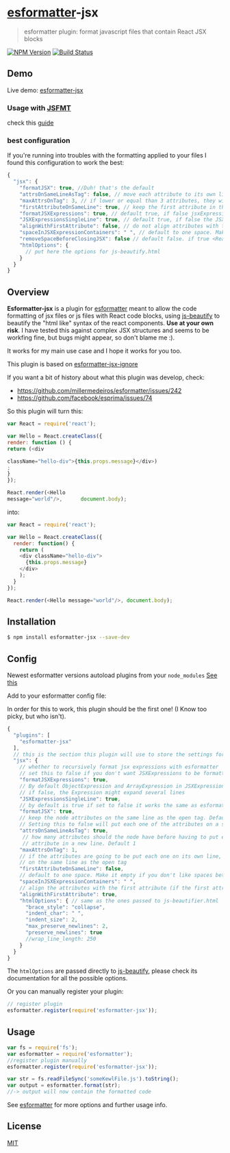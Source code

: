 # [esformatter](https://github.com/millermedeiros/esformatter)-jsx
> esformatter plugin: format javascript files that contain React JSX blocks

[![NPM Version](http://img.shields.io/npm/v/esformatter-jsx.svg?style=flat)](https://npmjs.org/package/esformatter-jsx)
[![Build Status](http://img.shields.io/travis/royriojas/esformatter-jsx.svg?style=flat)](https://travis-ci.org/royriojas/esformatter-jsx)

## Demo

Live demo: [esformatter-jsx](http://royriojas.com/resources/esformatter-jsx/)

### Usage with [JSFMT](https://github.com/ionutvmi/sublime-jsfmt)

check this [guide](https://github.com/royriojas/esformatter-jsx/wiki/Usage-with-jsfmt)

### best configuration

If you're running into troubles with the formatting applied to your files I found this configuration to work the best:

```javascript
{
  "jsx": {
    "formatJSX": true, //Duh! that's the default
    "attrsOnSameLineAsTag": false, // move each attribute to its own line
    "maxAttrsOnTag": 3, // if lower or equal than 3 attributes, they will be kept on a single line
    "firstAttributeOnSameLine": true, // keep the first attribute in the same line as the tag
    "formatJSXExpressions": true, // default true, if false jsxExpressions won't be recursively formatted
    "JSXExpressionsSingleLine": true, // default true, if false the JSXExpressions might span several lines
    "alignWithFirstAttribute": false, // do not align attributes with the first tag
    "spaceInJSXExpressionContainers": " ", // default to one space. Make it empty if you don't like spaces between JSXExpressionContainers
    "removeSpaceBeforeClosingJSX": false // default false. if true <React.Something /> => <React.Something/>
    "htmlOptions": {
      // put here the options for js-beautify.html
    }
  }
}
```

## Overview

**Esformatter-jsx** is a plugin for [esformatter](https://github.com/millermedeiros/esformatter) meant to allow the
code formatting of jsx files or js files with React code blocks, using [js-beautify](https://www.npmjs.com/package/js-beautify) to
beautify the "html like" syntax of the react components. **Use at your own risk**. I have tested this against complex JSX structures and seems to be workfing fine, but bugs might appear, so don't blame me :).

It works for my main use case and I hope it works for you too.

This plugin is based on [esformatter-jsx-ignore](https://github.com/royriojas/esformatter-jsx-ignore)

If you want a bit of history about what this plugin was develop, check:
- https://github.com/millermedeiros/esformatter/issues/242
- https://github.com/facebook/esprima/issues/74

So this plugin will turn this:
```js
var React = require('react');

var Hello = React.createClass({
render: function () {
return (<div

className="hello-div">{this.props.message}</div>)
;
}
});

React.render(<Hello
message="world"/>,      document.body);
```

into:
```js
var React = require('react');

var Hello = React.createClass({
  render: function() {
    return (
    <div className="hello-div">
      {this.props.message}
    </div>
    );
  }
});

React.render(<Hello message="world"/>, document.body);
```

## Installation

```sh
$ npm install esformatter-jsx --save-dev
```

## Config

Newest esformatter versions autoload plugins from your `node_modules` [See this](https://github.com/millermedeiros/esformatter#plugins)

Add to your esformatter config file:

In order for this to work, this plugin should be the first one! (I Know too picky, but who isn't).

```javascript
{
  "plugins": [
    "esformatter-jsx"
  ],
  // this is the section this plugin will use to store the settings for the jsx formatting
  "jsx": {
    // whether to recursively format jsx expressions with esformatter
    // set this to false if you don't want JSXExpressions to be formatted recursively, like when using problematic plugins
    "formatJSXExpressions": true,
    // By default ObjectExpression and ArrayExpression in JSXExpressions are inlined,
    // if false, the Expression might expand several lines
    "JSXExpressionsSingleLine": true,
    // by default is true if set to false it works the same as esformatter-jsx-ignore
    "formatJSX": true,
    // keep the node attributes on the same line as the open tag. Default is true.
    // Setting this to false will put each one of the attributes on a single line
    "attrsOnSameLineAsTag": true,
     // how many attributes should the node have before having to put each
     // attribute in a new line. Default 1
    "maxAttrsOnTag": 1,
    // if the attributes are going to be put each one on its own line, then keep the first
    // on the same line as the open tag
    "firstAttributeOnSameLine": false,
    // default to one space. Make it empty if you don't like spaces between JSXExpressionContainers
    "spaceInJSXExpressionContainers": " ",
    // align the attributes with the first attribute (if the first attribute was kept on the same line as on the open tag)
    "alignWithFirstAttribute": true,
    "htmlOptions": { // same as the ones passed to js-beautifier.html
      "brace_style": "collapse",
      "indent_char": " ",
      "indent_size": 2,
      "max_preserve_newlines": 2,
      "preserve_newlines": true
      //wrap_line_length: 250
    }
  }
}
```

The `htmlOptions` are passed directly to [js-beautify](https://www.npmjs.com/package/js-beautify), please check its
documentation for all the possible options.

Or you can manually register your plugin:

```js
// register plugin
esformatter.register(require('esformatter-jsx'));
```

## Usage

```js
var fs = require('fs');
var esformatter = require('esformatter');
//register plugin manually
esformatter.register(require('esformatter-jsx'));

var str = fs.readFileSync('someKewlFile.js').toString();
var output = esformatter.format(str);
//-> output will now contain the formatted code
```

See [esformatter](https://github.com/millermedeiros/esformatter) for more options and further usage info.

## License

[MIT](License)
